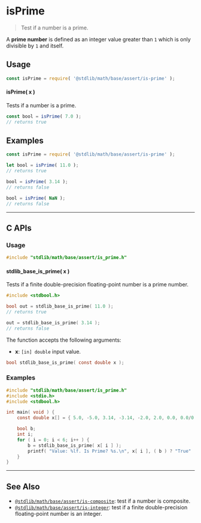 <!--

@license Apache-2.0

Copyright (c) 2020 The Stdlib Authors.

Licensed under the Apache License, Version 2.0 (the "License");
you may not use this file except in compliance with the License.
You may obtain a copy of the License at

   http://www.apache.org/licenses/LICENSE-2.0

Unless required by applicable law or agreed to in writing, software
distributed under the License is distributed on an "AS IS" BASIS,
WITHOUT WARRANTIES OR CONDITIONS OF ANY KIND, either express or implied.
See the License for the specific language governing permissions and
limitations under the License.

-->

# isPrime

> Test if a number is a prime.

<section class="intro">

A **prime number** is defined as an integer value greater than `1` which is only divisible by `1` and itself.

</section>

<!-- /.intro -->

<section class="usage">

## Usage

```javascript
const isPrime = require( '@stdlib/math/base/assert/is-prime' );
```

#### isPrime( x )

Tests if a number is a prime.

```javascript
const bool = isPrime( 7.0 );
// returns true
```

</section>

<!-- /.usage -->

<section class="notes">

</section>

<!-- /.notes -->

<section class="examples">

## Examples

<!-- eslint no-undef: "error" -->

```javascript
const isPrime = require( '@stdlib/math/base/assert/is-prime' );

let bool = isPrime( 11.0 );
// returns true

bool = isPrime( 3.14 );
// returns false

bool = isPrime( NaN );
// returns false
```

</section>

<!-- /.examples -->

<!-- C interface documentation. -->

* * *

<section class="c">

## C APIs

<!-- Section to include introductory text. Make sure to keep an empty line after the intro `section` element and another before the `/section` close. -->

<section class="intro">

</section>

<!-- /.intro -->

<!-- C usage documentation. -->

<section class="usage">

### Usage

```c
#include "stdlib/math/base/assert/is_prime.h"
```

#### stdlib_base_is_prime( x )

Tests if a finite double-precision floating-point number is a prime number.

```c
#include <stdbool.h>

bool out = stdlib_base_is_prime( 11.0 );
// returns true

out = stdlib_base_is_prime( 3.14 );
// returns false
```

The function accepts the following arguments:

-   **x**: `[in] double` input value.

```c
bool stdlib_base_is_prime( const double x );
```

</section>

<!-- /.usage -->

<!-- C API usage notes. Make sure to keep an empty line after the `section` element and another before the `/section` close. -->

<section class="notes">

</section>

<!-- /.notes -->

<!-- C API usage examples. -->

<section class="examples">

### Examples

```c
#include "stdlib/math/base/assert/is_prime.h"
#include <stdio.h>
#include <stdbool.h>

int main( void ) {
    const double x[] = { 5.0, -5.0, 3.14, -3.14, -2.0, 2.0, 0.0, 0.0/0.0 };

    bool b;
    int i;
    for ( i = 0; i < 6; i++ ) {
        b = stdlib_base_is_prime( x[ i ] );
        printf( "Value: %lf. Is Prime? %s.\n", x[ i ], ( b ) ? "True" : "False" );
    }
}
```

</section>

<!-- /.examples -->

</section>

<!-- /.c -->

<!-- Section for related `stdlib` packages. Do not manually edit this section, as it is automatically populated. -->

<section class="related">

* * *

## See Also

-   <span class="package-name">[`@stdlib/math/base/assert/is-composite`][@stdlib/math/base/assert/is-composite]</span><span class="delimiter">: </span><span class="description">test if a number is composite.</span>
-   <span class="package-name">[`@stdlib/math/base/assert/is-integer`][@stdlib/math/base/assert/is-integer]</span><span class="delimiter">: </span><span class="description">test if a finite double-precision floating-point number is an integer.</span>

</section>

<!-- /.related -->

<!-- Section for all links. Make sure to keep an empty line after the `section` element and another before the `/section` close. -->

<section class="links">

<!-- <related-links> -->

[@stdlib/math/base/assert/is-composite]: https://github.com/stdlib-js/stdlib/tree/develop/lib/node_modules/%40stdlib/math/base/assert/is-composite

[@stdlib/math/base/assert/is-integer]: https://github.com/stdlib-js/stdlib/tree/develop/lib/node_modules/%40stdlib/math/base/assert/is-integer

<!-- </related-links> -->

</section>

<!-- /.links -->
